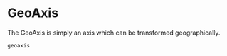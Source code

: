 # GeoAxis

The GeoAxis is simply an axis which can be transformed geographically.

```@docs
geoaxis
```
